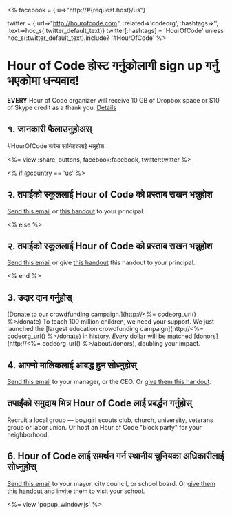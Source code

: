 <%
  facebook = {:u=>"http://#{request.host}/us"}

  twitter = {:url=>"http://hourofcode.com", :related=>'codeorg', :hashtags=>'', :text=>hoc_s(:twitter_default_text)}
  twitter[:hashtags] = 'HourOfCode' unless hoc_s(:twitter_default_text).include? '#HourOfCode'
%>

# Hour of Code होस्ट गर्नुकोलागी sign up गर्नु भएकोमा धन्यवाद!

**EVERY** Hour of Code organizer will receive 10 GB of Dropbox space or $10 of Skype credit as a thank you. [Details](<%= hoc_uri('/prizes') %>)

## १. जानकारी फैलाउनुहोअस्

#HourOfCode बारेमा साथिहरुलाई भन्नुहोश.

<%= view :share_buttons, facebook:facebook, twitter:twitter %>

<% if @country == 'us' %>

## २. तपाईको स्कूललाई Hour of Code को प्रस्ताब राखन भन्नुहोश

[Send this email](<%= hoc_uri('/resources#email') %>) or [this handout](/files/hoc-one-pager.pdf) to your principal.

<% else %>

## २. तपाईको स्कूललाई Hour of Code को प्रस्ताब राखन भन्नुहोश

[Send this email](<%= hoc_uri('/resources#email') %>) or give [this handout](/files/hoc-one-pager.pdf) this handout</a> to your principal.

<% end %>

## 3. उदार दान गर्नुहोस्

[Donate to our crowdfunding campaign.](http://<%= codeorg_url() %>/donate) To teach 100 million children, we need your support. We just launched the [largest education crowdfunding campaign](http://<%= codeorg_url() %>/donate) in history. *Every* dollar will be matched [donors](http://<%= codeorg_url() %>/about/donors), doubling your impact.

## 4. आफ्नो मालिकलाई आवद्ध हुन सोध्नुहोस्

[Send this email](<%= hoc_uri('/resources#email') %>) to your manager, or the CEO. Or [give them this handout](http://hourofcode.com/files/hoc-one-pager.pdf).

## तपाइँको समुदाय भित्र Hour of Code लाई प्रबर्द्धन गर्नुहोस्

Recruit a local group — boy/girl scouts club, church, university, veterans group or labor union. Or host an Hour of Code "block party" for your neighborhood.

## 6. Hour of Code लाई समर्थन गर्न स्थानीय चुनियका अधिकारीलाई सोध्नुहोस्

[Send this email](<%= hoc_uri('/resources#politicians') %>) to your mayor, city council, or school board. Or [give them this handout](http://hourofcode.com/files/hoc-one-pager.pdf) and invite them to visit your school.

<%= view 'popup_window.js' %>